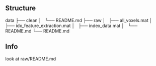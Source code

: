 Structure
---------

data
├── clean
│   └── README.md
├── raw
│   ├── all_voxels.mat
│   ├── idx_feature_extraction.mat
│   ├── index_data.mat
│   └── README.md
└── README.md

Info
----

look at raw/README.md
